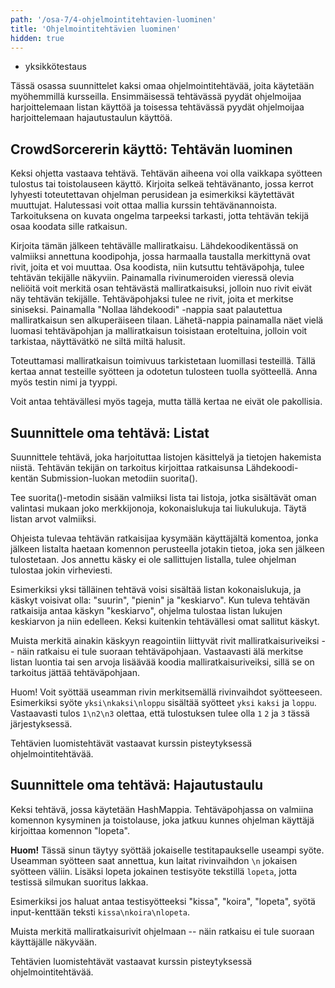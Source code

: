 ```yaml
---
path: '/osa-7/4-ohjelmointitehtavien-luominen'
title: 'Ohjelmointitehtävien luominen'
hidden: true
---
```




<text-box variant='learningObjectives' name='Oppimistavoitteet'>

- yksikkötestaus

</text-box>


Tässä osassa suunnittelet kaksi omaa ohjelmointitehtävää, joita käytetään myöhemmillä kursseilla. Ensimmäisessä tehtävässä pyydät ohjelmoijaa harjoittelemaan listan käyttöä ja toisessa tehtävässä pyydät ohjelmoijaa harjoittelemaan hajautustaulun käyttöä.

## CrowdSorcererin käyttö: Tehtävän luominen

Keksi ohjetta vastaava tehtävä. Tehtävän aiheena voi olla vaikkapa syötteen tulostus tai toistolauseen käyttö. Kirjoita selkeä tehtävänanto, jossa kerrot lyhyesti toteutettavan ohjelman perusidean ja esimerkiksi käytettävät muuttujat. Halutessasi voit ottaa mallia kurssin tehtävänannoista. Tarkoituksena on kuvata ongelma tarpeeksi tarkasti, jotta tehtävän tekijä osaa koodata sille ratkaisun.

Kirjoita tämän jälkeen tehtävälle malliratkaisu. Lähdekoodikentässä on valmiiksi annettuna koodipohja, jossa harmaalla taustalla merkittynä ovat rivit, joita et voi muuttaa. Osa koodista, niin kutsuttu tehtäväpohja, tulee tehtävän tekijälle näkyviin. Painamalla rivinumeroiden vieressä olevia neliöitä voit merkitä osan tehtävästä malliratkaisuksi, jolloin nuo rivit eivät näy tehtävän tekijälle. Tehtäväpohjaksi tulee ne rivit, joita et merkitse siniseksi. Painamalla "Nollaa lähdekoodi" -nappia saat palautettua malliratkaisun sen alkuperäiseen tilaan. Lähetä-nappia painamalla näet vielä luomasi tehtäväpohjan ja malliratkaisun toisistaan eroteltuina, jolloin voit tarkistaa, näyttävätkö ne siltä miltä halusit.

Toteuttamasi malliratkaisun toimivuus tarkistetaan luomillasi testeillä. Tällä kertaa annat testeille syötteen ja odotetun tulosteen tuolla syötteellä. Anna myös testin nimi ja tyyppi.

Voit antaa tehtävällesi myös tageja, mutta tällä kertaa ne eivät ole pakollisia.


## Suunnittele oma tehtävä: Listat

Suunnittele tehtävä, joka harjoituttaa listojen käsittelyä ja tietojen hakemista niistä. Tehtävän tekijän on tarkoitus kirjoittaa ratkaisunsa Lähdekoodi-kentän Submission-luokan metodiin suorita().

Tee suorita()-metodin sisään valmiiksi lista tai listoja, jotka sisältävät oman valintasi mukaan joko merkkijonoja, kokonaislukuja tai liukulukuja. Täytä listan arvot valmiiksi.

Ohjeista tulevaa tehtävän ratkaisijaa kysymään käyttäjältä komentoa, jonka jälkeen listalta haetaan komennon perusteella jotakin tietoa, joka sen jälkeen tulostetaan. Jos annettu käsky ei ole sallittujen listalla, tulee ohjelman tulostaa jokin virheviesti.

Esimerkiksi yksi tälläinen tehtävä voisi sisältää listan kokonaislukuja, ja käskyt voisivat olla: "suurin", "pienin" ja "keskiarvo". Kun tuleva tehtävän ratkaisija antaa käskyn "keskiarvo", ohjelma tulostaa listan lukujen keskiarvon ja niin edelleen. Keksi kuitenkin tehtävällesi omat sallitut käskyt.

Muista merkitä ainakin käskyyn reagointiin liittyvät rivit malliratkaisuriveiksi -- näin ratkaisu ei tule suoraan tehtäväpohjaan. Vastaavasti älä merkitse listan luontia tai sen arvoja lisäävää koodia malliratkaisuriveiksi, sillä se on tarkoitus jättää tehtäväpohjaan.

Huom! Voit syöttää useamman rivin merkitsemällä rivinvaihdot syötteeseen. Esimerkiksi syöte `yksi\nkaksi\nloppu` sisältää syötteet `yksi` `kaksi` ja `loppu`. Vastaavasti tulos `1\n2\n3` olettaa, että tulostuksen tulee olla `1` `2` ja `3` tässä järjestyksessä.

Tehtävien luomistehtävät vastaavat kurssin pisteytyksessä ohjelmointitehtävää.


<!-- ## TODO, tähän listatehtävän input -->

<crowdsorcerer id='26'></crowdsorcerer>




##  Suunnittele oma tehtävä: Hajautustaulu

Keksi tehtävä, jossa käytetään HashMappia. Tehtäväpohjassa on valmiina komennon kysyminen ja toistolause, joka jatkuu kunnes ohjelman käyttäjä kirjoittaa komennon "lopeta".

**Huom!** Tässä sinun täytyy syöttää jokaiselle testitapaukselle useampi syöte. Useamman syötteen saat annettua, kun laitat rivinvaihdon `\n` jokaisen syötteen väliin. Lisäksi lopeta jokainen testisyöte tekstillä `lopeta`, jotta testissä silmukan suoritus lakkaa.

Esimerkiksi jos haluat antaa testisyötteeksi "kissa", "koira", "lopeta", syötä input-kenttään teksti `kissa\nkoira\nlopeta`.

Muista merkitä malliratkaisurivit ohjelmaan -- näin ratkaisu ei tule suoraan käyttäjälle näkyvään.

Tehtävien luomistehtävät vastaavat kurssin pisteytyksessä ohjelmointitehtävää.

<!-- ## TODO: tähän hashmaptehtävän input -->
<crowdsorcerer id='27'></crowdsorcerer>

